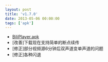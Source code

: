 ```yaml
---
layout: post
title: 'v1.7.0'
date: 2013-05-06 00:00:00
tags: ['apk']
---
```

- [BiliPlayer.apk](/downloads/app/biliplayer.apk/BiliPlayer_1.7.0_master.apk)<br />
- \[改善\]下载现在支持简单的断点续传<br />
- \[修正\]部分视频源6分钟后双声道变单声道的问题<br />
- \[修正\]各种闪退<br />
